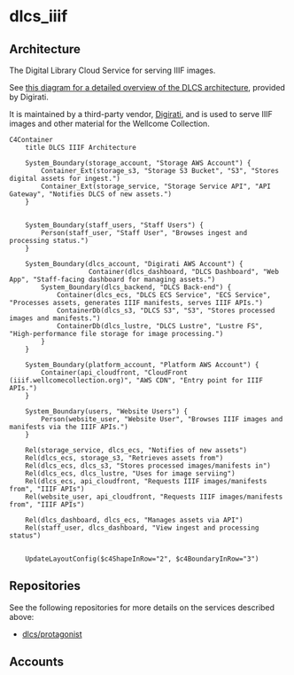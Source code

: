 # dlcs_iiif

## Architecture

The Digital Library Cloud Service for serving IIIF images.

See [this diagram for a detailed overview of the DLCS architecture](https://raw.githubusercontent.com/dlcs/protagonist/master/docs/c4-container-diagrams/DLCS-2023-l2.png), provided by Digirati.

It is maintained by a third-party vendor, [Digirati](../../partners.md), and is used to serve IIIF images and other material for the Wellcome Collection.

```mermaid
C4Container
    title DLCS IIIF Architecture

    System_Boundary(storage_account, "Storage AWS Account") {
        Container_Ext(storage_s3, "Storage S3 Bucket", "S3", "Stores digital assets for ingest.")
        Container_Ext(storage_service, "Storage Service API", "API Gateway", "Notifies DLCS of new assets.")
    }


    System_Boundary(staff_users, "Staff Users") {
        Person(staff_user, "Staff User", "Browses ingest and processing status.")
    }

    System_Boundary(dlcs_account, "Digirati AWS Account") {
                    Container(dlcs_dashboard, "DLCS Dashboard", "Web App", "Staff-facing dashboard for managing assets.")
        System_Boundary(dlcs_backend, "DLCS Back-end") {
            Container(dlcs_ecs, "DLCS ECS Service", "ECS Service", "Processes assets, generates IIIF manifests, serves IIIF APIs.")
            ContainerDb(dlcs_s3, "DLCS S3", "S3", "Stores processed images and manifests.")
            ContainerDb(dlcs_lustre, "DLCS Lustre", "Lustre FS", "High-performance file storage for image processing.")
        }
    }

    System_Boundary(platform_account, "Platform AWS Account") {
        Container(api_cloudfront, "CloudFront (iiif.wellcomecollection.org)", "AWS CDN", "Entry point for IIIF APIs.")
    }

    System_Boundary(users, "Website Users") {
        Person(website_user, "Website User", "Browses IIIF images and manifests via the IIIF APIs.")
    }

    Rel(storage_service, dlcs_ecs, "Notifies of new assets")
    Rel(dlcs_ecs, storage_s3, "Retrieves assets from")
    Rel(dlcs_ecs, dlcs_s3, "Stores processed images/manifests in")
    Rel(dlcs_ecs, dlcs_lustre, "Uses for image serviing")
    Rel(dlcs_ecs, api_cloudfront, "Requests IIIF images/manifests from", "IIIF APIs")
    Rel(website_user, api_cloudfront, "Requests IIIF images/manifests from", "IIIF APIs")

    Rel(dlcs_dashboard, dlcs_ecs, "Manages assets via API")
    Rel(staff_user, dlcs_dashboard, "View ingest and processing status")


    UpdateLayoutConfig($c4ShapeInRow="2", $c4BoundaryInRow="3")
```

## Repositories

See the following repositories for more details on the services described above:

- [dlcs/protagonist](https://github.com/dlcs/protagonist)

## Accounts
